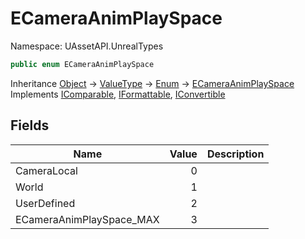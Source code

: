 # ECameraAnimPlaySpace

Namespace: UAssetAPI.UnrealTypes

```csharp
public enum ECameraAnimPlaySpace
```

Inheritance [Object](https://docs.microsoft.com/en-us/dotnet/api/system.object) → [ValueType](https://docs.microsoft.com/en-us/dotnet/api/system.valuetype) → [Enum](https://docs.microsoft.com/en-us/dotnet/api/system.enum) → [ECameraAnimPlaySpace](./uassetapi.unrealtypes.ecameraanimplayspace.md)<br>
Implements [IComparable](https://docs.microsoft.com/en-us/dotnet/api/system.icomparable), [IFormattable](https://docs.microsoft.com/en-us/dotnet/api/system.iformattable), [IConvertible](https://docs.microsoft.com/en-us/dotnet/api/system.iconvertible)

## Fields

| Name | Value | Description |
| --- | --: | --- |
| CameraLocal | 0 |  |
| World | 1 |  |
| UserDefined | 2 |  |
| ECameraAnimPlaySpace_MAX | 3 |  |

